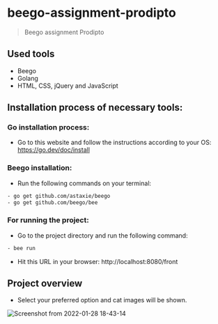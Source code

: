 # beego-assignment-prodipto
> Beego assignment Prodipto

## Used tools
- Beego
- Golang
- HTML, CSS, jQuery and JavaScript

## Installation process of necessary tools:
### Go installation process:
- Go to this website and follow the instructions according to your OS: https://go.dev/doc/install

### Beego installation:
- Run the following commands on your terminal:

``` bash
- go get github.com/astaxie/beego
- go get github.com/beego/bee
```

### For running the project:
- Go to the project directory and run the following command:

``` bash
- bee run
```
- Hit this URL in your browser: http://localhost:8080/front

## Project overview
- Select your preferred option and cat images will be shown.

![Screenshot from 2022-01-28 18-43-14](https://user-images.githubusercontent.com/56860950/151549175-5fa4ff99-4dd8-4339-8ccf-b768da25b0d3.png)
